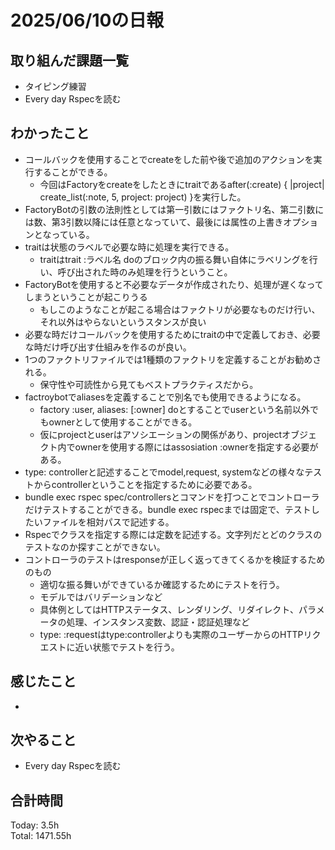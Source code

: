 # 2025/06/10の日報
## 取り組んだ課題一覧
* タイピング練習
* Every day Rspecを読む
## わかったこと 
* コールバックを使用することでcreateをした前や後で追加のアクションを実行することができる。
  * 今回はFactoryをcreateをしたときにtraitであるafter(:create) { |project| create_list(:note, 5, project: project) }を実行した。
* FactoryBotの引数の法則性としては第一引数にはファクトリ名、第二引数には数、第3引数以降には任意となっていて、最後には属性の上書きオプションとなっている。
* traitは状態のラベルで必要な時に処理を実行できる。
  * traitはtrait :ラベル名 doのブロック内の振る舞い自体にラベリングを行い、呼び出された時のみ処理を行うということ。
* FactoryBotを使用すると不必要なデータが作成されたり、処理が遅くなってしまうということが起こりうる
  * もしこのようなことが起こる場合はファクトリが必要なものだけ行い、それ以外はやらないというスタンスが良い
* 必要な時だけコールバックを使用するためにtraitの中で定義しておき、必要な時だけ呼び出す仕組みを作るのが良い。
* 1つのファクトリファイルでは1種類のファクトリを定義することがお勧めされる。
  * 保守性や可読性から見てもベストプラクティスだから。
* factroybotでaliasesを定義することで別名でも使用できるようになる。
  * factory :user, aliases: [:owner] doとすることでuserという名前以外でもownerとして使用することができる。
  * 仮にprojectとuserはアソシエーションの関係があり、projectオブジェクト内でownerを使用する際にはassosiation :ownerを指定する必要がある。
* type: controllerと記述することでmodel,request, systemなどの様々なテストからcontrollerということを指定するために必要である。
* bundle exec rspec spec/controllersとコマンドを打つことでコントローラだけテストすることができる。bundle exec rspecまでは固定で、テストしたいファイルを相対パスで記述する。
* Rspecでクラスを指定する際には定数を記述する。文字列だとどのクラスのテストなのか探すことができない。
* コントローラのテストはresponseが正しく返ってきてくるかを検証するためのもの
  * 適切な振る舞いができているか確認するためにテストを行う。
  * モデルではバリデーションなど
  * 具体例としてはHTTPステータス、レンダリング、リダイレクト、パラメータの処理、インスタンス変数、認証・認証処理など
  * type: :requestはtype:controllerよりも実際のユーザーからのHTTPリクエストに近い状態でテストを行う。              
  
## 感じたこと
* 
## 次やること
* Every day Rspecを読む
##  合計時間 
Today: 3.5h<br>
Total: 1471.55h
